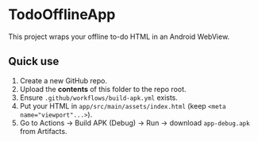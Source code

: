# TodoOfflineApp
This project wraps your offline to-do HTML in an Android WebView.

## Quick use
1. Create a new GitHub repo.
2. Upload the **contents** of this folder to the repo root.
3. Ensure `.github/workflows/build-apk.yml` exists.
4. Put your HTML in `app/src/main/assets/index.html` (keep `<meta name="viewport"...>`).
5. Go to Actions → Build APK (Debug) → Run → download `app-debug.apk` from Artifacts.
